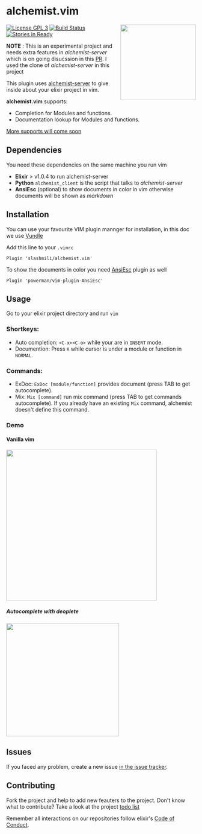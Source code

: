 # alchemist.vim

<img src="https://github.com/slashmili/alchemist.vim/raw/master/logo.png" width="200" align="right">

[![License GPL 3](https://img.shields.io/badge/license-GPL_3-green.svg)](http://www.gnu.org/licenses/gpl-3.0)
[![Build Status](https://travis-ci.org/slashmili/alchemist.vim.svg?branch=develop)](https://travis-ci.org/slashmili/alchemist.vim)
[![Stories in Ready](https://badge.waffle.io/slashmili/alchemist.vim.png?label=ready&title=Ready)](http://waffle.io/slashmili/alchemist.vim)



**NOTE** : This is an experimental project and needs extra features in *alchemist-server* which is on going disucssion in this [PR](https://github.com/tonini/alchemist-server/pull/8). I used the clone of *alchemist-server* in this project

This plugin uses [alchemist-server](https://github.com/tonini/alchemist-server) to give inside about your elixir project in vim.

**alchemist.vim** supports:

* Completion for Modules and functions.
* Documentation lookup for Modules and functions.

[More supports will come soon](https://github.com/slashmili/alchemist.vim/issues/1)

## Dependencies

You need these dependencies on the same machine you run vim

* **Elixir** > v1.0.4 to run alchemist-server
* **Python** `alchemist_client` is the script that talks to _alchemist-server_
* **AnsiEsc** (optional) to show documents in color in vim otherwise documents will be shown as _markdown_

## Installation

You can use your favourite VIM plugin mannger for installation, in this doc we use [Vundle](https://github.com/VundleVim/Vundle.vim)

Add this line to your `.vimrc`
```
Plugin 'slashmili/alchemist.vim'
```

To show the documents in color you need [AnsiEsc](https://github.com/powerman/vim-plugin-AnsiEsc) plugin as well
```
Plugin 'powerman/vim-plugin-AnsiEsc'
```

## Usage
Go to your elixir project directory and run `vim`

### Shortkeys:

  * Auto completion: `<C-x><C-o>` while your are in `INSERT` mode.
  * Documention: Press `K` while cursor is under a module or function in `NORMAL`.

### Commands:

  * ExDoc: `ExDoc [module/function]` provides document (press TAB to get autocomplete).
  * Mix: `Mix [command]` run mix command (press TAB to get commands autocomplete). If you already have an existing `Mix` command, alchemist doesn't define this command.

### Demo

#### Vanilla vim
<a href="https://asciinema.org/a/e23f0el00vlg0s5z9nrwp6kba"><img src="https://asciinema.org/a/e23f0el00vlg0s5z9nrwp6kba.png" height="400"></a>

##### Autocomplete with deoplete
<a href="https://asciinema.org/a/9uupb79bp90p9ji4jbfolvzuk"><img src="https://asciinema.org/a/9uupb79bp90p9ji4jbfolvzuk.png" height="300"></a>

## Issues

If you faced any problem, create a new issue [in the issue tracker](https://github.com/slashmili/alchemist.vim/issues).

## Contributing

Fork the project and help to add new feauters to the project. Don't know what to contribute? Take a look at the project [todo list](https://github.com/slashmili/alchemist.vim/issues/1)

Remember all interactions on our repositories follow elixir's [Code of Conduct](https://github.com/elixir-lang/elixir/blob/master/CODE_OF_CONDUCT.md).

